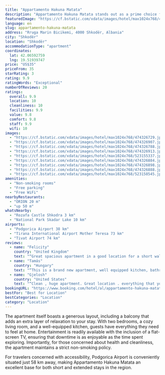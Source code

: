 ```yaml
---
title: "Appartamento Hakuna Matata"
description: "Appartamento Hakuna Matata stands out as a prime choice for travelers seeking comfort and convenience in Shkodër."
featuredImage: "https://cf.bstatic.com/xdata/images/hotel/max1024x768/474326729.jpg?k=e38b11b84891d7e75195b61857438f00dab5841ab7ac5cf35e36c63bb6963233&o=&hp=1"
language: en
slug: appartamento-hakuna-matata
address: "Rruga Marin Bicikemi, 4000 Shkodër, Albania"
city: "Shkodër"
location: "Shkodër"
accommodationType: "apartment"
coordinates:
  lat: 42.06592759
  lng: 19.51939747
price: "US$35"
priceFrom: 35
starRating: 3
rating: 9.9
ratingWords: "Exceptional"
numberOfReviews: 20
ratings:
  overall: 9.9
  location: 10
  cleanliness: 10
  facilities: 9.9
  value: 9.8
  comfort: 9.8
  staff: 9.9
  wifi: 10
images:
  - "https://cf.bstatic.com/xdata/images/hotel/max1024x768/474326729.jpg?k=e38b11b84891d7e75195b61857438f00dab5841ab7ac5cf35e36c63bb6963233&o=&hp=1"
  - "https://cf.bstatic.com/xdata/images/hotel/max1024x768/474326907.jpg?k=f72548b31544b6b8b8faac4599787b61ace899ca5317dfb2c8f1805ca372e1af&o=&hp=1"
  - "https://cf.bstatic.com/xdata/images/hotel/max1024x768/474326788.jpg?k=a5ea1d20924a18f1ab56185c19fd854b5ba160124a12eb71cd25d5ce29036a3a&o=&hp=1"
  - "https://cf.bstatic.com/xdata/images/hotel/max1024x768/474326913.jpg?k=73e9d609a03556264c582be84e29331cd93c9d73957d9a8b436a85324561a4e9&o=&hp=1"
  - "https://cf.bstatic.com/xdata/images/hotel/max1024x768/523155337.jpg?k=aa9d306d6da180e9531e4fe42073f22e57a313e2a406d04732fdaf282f1d0447&o=&hp=1"
  - "https://cf.bstatic.com/xdata/images/hotel/max1024x768/474326884.jpg?k=57c11a4d0898334afee2c47515b668d2c2ae012f30c9e161d69061f851c76297&o=&hp=1"
  - "https://cf.bstatic.com/xdata/images/hotel/max1024x768/474326898.jpg?k=f13645fe501a17be2192986ed509c8c3da88ec514d050fc4261a80537d0d6d9c&o=&hp=1"
  - "https://cf.bstatic.com/xdata/images/hotel/max1024x768/474326888.jpg?k=c49aef2a0f64ce38773f677cda6bf7d84f55c4565f66eaf73182682d811f0401&o=&hp=1"
  - "https://cf.bstatic.com/xdata/images/hotel/max1024x768/523158545.jpg?k=4b552ec179c3381d2d79feee6a916b9378ba15a865aa83e4c6ed322804609c29&o=&hp=1"
amenities:
  - "Non-smoking rooms"
  - "Free parking"
  - "Free WiFi"
nearbyRestaurants:
  - "ORION 20 m"
  - "up 50 m"
whatsNearby:
  - "Rozafa Castle Shkodra 3 km"
  - "National Park Skadar Lake 10 km"
airports:
  - "Podgorica Airport 38 km"
  - "Tirana International Airport Mother Teresa 73 km"
  - "Tivat Airport 74 km"
reviews:
  - name: "Felicity"
    country: "United Kingdom"
    text: "“Great spacious apartment in a good location for a short walk to the main cafe/restaurant area.”"
  - name: "Tamás"
    country: "Hungary"
    text: "“This is a brand new apartment, well equipped kitchen, bathroom including washing machine. Perfectly clean. Private garage with door belongs to the apartment. Communication in English with the owner via booking message.”"
  - name: "Gjelosh"
    country: "United States"
    text: "“Clean , huge apartment. Great location . everything that you need inside the apartment. Friendly host. Host made sure to stay in contact with us and made us feel comfortable. I would highly recommend this place.”"
bookingURL: "https://www.booking.com/hotel/al/appartamento-hakuna-matata.en-gb.html?aid=8035640"
bestFor: "Best for Location"
bestCategories: "Location"
category: "Location"
---
```


The apartment itself boasts a generous layout, including a balcony that adds an extra layer of relaxation to your stay. With two bedrooms, a cozy living room, and a well-equipped kitchen, guests have everything they need to feel at home. Entertainment is readily available with the inclusion of a flat-screen TV, ensuring that downtime is as enjoyable as the time spent exploring. Importantly, for those concerned about health and cleanliness, the apartment maintains a strict non-smoking policy.

For travelers concerned with accessibility, Podgorica Airport is conveniently situated just 58 km away, making Appartamento Hakuna Matata an excellent base for both short and extended stays in the region.